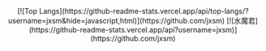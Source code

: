
<center>
  [![Top Langs](https://github-readme-stats.vercel.app/api/top-langs/?username=jxsm&hide=javascript,html)](https://github.com/jxsm)
  [![水魔君](https://github-readme-stats.vercel.app/api?username=jxsm)](https://github.com/jxsm)
</center>
